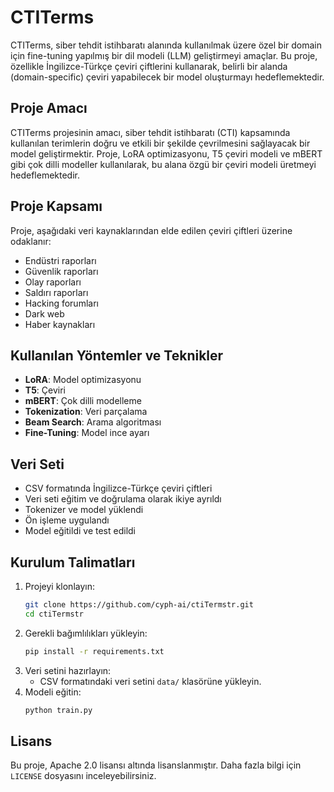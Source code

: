 # CTITerms
CTITerms, siber tehdit istihbaratı alanında kullanılmak üzere özel bir domain için fine-tuning yapılmış bir dil modeli (LLM) geliştirmeyi amaçlar. Bu proje, özellikle İngilizce-Türkçe çeviri çiftlerini kullanarak, belirli bir alanda (domain-specific) çeviri yapabilecek bir model oluşturmayı hedeflemektedir.

## Proje Amacı
CTITerms projesinin amacı, siber tehdit istihbaratı (CTI) kapsamında kullanılan terimlerin doğru ve etkili bir şekilde çevrilmesini sağlayacak bir model geliştirmektir. Proje, LoRA optimizasyonu, T5 çeviri modeli ve mBERT gibi çok dilli modeller kullanılarak, bu alana özgü bir çeviri modeli üretmeyi hedeflemektedir.

## Proje Kapsamı
Proje, aşağıdaki veri kaynaklarından elde edilen çeviri çiftleri üzerine odaklanır:
- Endüstri raporları
- Güvenlik raporları
- Olay raporları
- Saldırı raporları
- Hacking forumları
- Dark web
- Haber kaynakları

## Kullanılan Yöntemler ve Teknikler
- **LoRA**: Model optimizasyonu
- **T5**: Çeviri
- **mBERT**: Çok dilli modelleme
- **Tokenization**: Veri parçalama
- **Beam Search**: Arama algoritması
- **Fine-Tuning**: Model ince ayarı

## Veri Seti
- CSV formatında İngilizce-Türkçe çeviri çiftleri
- Veri seti eğitim ve doğrulama olarak ikiye ayrıldı
- Tokenizer ve model yüklendi
- Ön işleme uygulandı
- Model eğitildi ve test edildi

## Kurulum Talimatları
1. Projeyi klonlayın:
    ```bash
    git clone https://github.com/cyph-ai/ctiTermstr.git
    cd ctiTermstr
    ```
2. Gerekli bağımlılıkları yükleyin:
    ```bash
    pip install -r requirements.txt
    ```
3. Veri setini hazırlayın:
    - CSV formatındaki veri setini `data/` klasörüne yükleyin.
4. Modeli eğitin:
    ```bash
    python train.py
    ```

## Lisans
Bu proje, Apache 2.0 lisansı altında lisanslanmıştır. Daha fazla bilgi için `LICENSE` dosyasını inceleyebilirsiniz.
